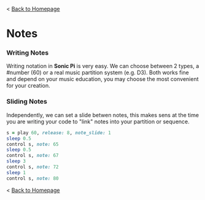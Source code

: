 < [Back to Homepage](../../..)

# Notes


### Writing Notes

Writing notation in **Sonic Pi** is very easy. We can choose between 2 types, a #number (60) or a real music partition system (e.g. D3). Both works fine and depend on your music education, you may choose the most convenient for your creation.

### Sliding Notes

Independently, we can set a slide betwen notes, this makes sens at the time you are writing your code to "link" notes into your partition or sequence.

``` ruby
s = play 60, release: 8, note_slide: 1
sleep 0.5
control s, note: 65
sleep 0.5
control s, note: 67
sleep 3
control s, note: 72
sleep 1
control s, note: 80
```

< [Back to Homepage](../../..)
